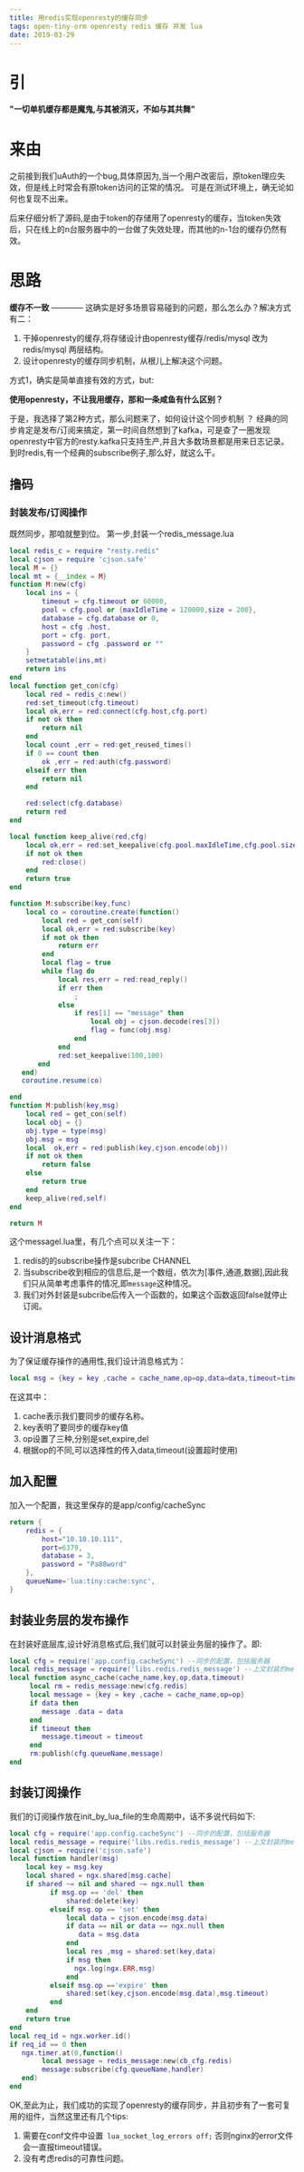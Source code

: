 ```yaml
---
title: 用redis实现openresty的缓存同步
tags: open-tiny-orm openresty redis 缓存 并发 lua
date: 2019-03-29
---
```

# 引 
**"一切单机缓存都是魔鬼,与其被消灭，不如与其共舞"**
# 来由
之前接到我们uAuth的一个bug,具体原因为,当一个用户改密后，原token理应失效，但是线上时常会有原token访问的正常的情况。
可是在测试环境上，确无论如何也复现不出来。

后来仔细分析了源码,是由于token的存储用了openresty的缓存，当token失效后，只在线上的n台服务器中的一台做了失效处理，而其他的n-1台的缓存仍然有效。 

# 思路

**缓存不一致** ———— 这确实是好多场景容易碰到的问题，那么怎么办？解决方式有二：
1. 干掉openresty的缓存,将存储设计由openresty缓存/redis/mysql 改为redis/mysql 两层结构。 
2. 设计openresty的缓存同步机制，从根儿上解决这个问题。

方式1，确实是简单直接有效的方式，but:   

**使用openresty，不让我用缓存，那和一条咸鱼有什么区别？**

于是，我选择了第2种方式，那么问题来了，如何设计这个同步机制 ？
经典的同步肯定是发布/订阅来搞定，第一时间自然想到了kafka，可是查了一圈发现openresty中官方的resty.kafka只支持生产,并且大多数场景都是用来日志记录。到时redis,有一个经典的subscribe例子,那么好，就这么干。 

## 撸码
### 封装发布/订阅操作
既然同步，那咱就整到位。 
第一步,封装一个redis_message.lua
```lua
local redis_c = require "resty.redis"
local cjson = require 'cjson.safe'
local M = {}
local mt = {__index = M}
function M:new(cfg)
    local ins = {
        timeout = cfg.timeout or 60000,
        pool = cfg.pool or {maxIdleTime = 120000,size = 200},
        database = cfg.database or 0,
        host = cfg .host,
        port = cfg. port,
        password = cfg .password or ""
    }
    setmetatable(ins,mt)
    return ins
end
local function get_con(cfg)
    local red = redis_c:new()
    red:set_timeout(cfg.timeout)
    local ok,err = red:connect(cfg.host,cfg.port)
    if not ok then
        return nil
    end
    local count ,err = red:get_reused_times()
    if 0 == count then
        ok ,err = red:auth(cfg.password)
    elseif err then
        return nil
    end

    red:select(cfg.database)
    return red
end

local function keep_alive(red,cfg)
    local ok,err = red:set_keepalive(cfg.pool.maxIdleTime,cfg.pool.size)
    if not ok then
        red:close()
    end
    return true
end

function M:subscribe(key,func)
    local co = coroutine.create(function()
        local red = get_con(self)
        local ok,err = red:subscribe(key)
        if not ok then
            return err
        end
        local flag = true
        while flag do
            local res,err = red:read_reply()
            if err then
                ;
            else
                if res[1] == "message" then
                    local obj = cjson.decode(res[3])
                    flag = func(obj.msg)
                end
            end
            red:set_keepalive(100,100)
       end
   end)
   coroutine.resume(co)

end
function M:publish(key,msg)
    local red = get_con(self)
    local obj = {}
    obj.type = type(msg)
    obj.msg = msg
    local  ok,err = red:publish(key,cjson.encode(obj))
    if not ok then
        return false
    else
        return true
    end
    keep_alive(red,self)
end

return M
```
这个messagel.lua里，有几个点可以关注一下：
1. redis的的subscribe操作是subcribe CHANNEL
2. 当subscribe收到相应的信息后,是一个数组，依次为[事件,通道,数据],因此我们只从简单考虑事件的情况,即`message`这种情况。
3. 我们对外封装是subcribe后传入一个函数的，如果这个函数返回false就停止订阅。

## 设计消息格式
为了保证缓存操作的通用性,我们设计消息格式为：
```lua
local msg = {key = key ,cache = cache_name,op=op,data=data,timeout=timeout}
```
在这其中：  
1. cache表示我们要同步的缓存名称。
2. key表明了要同步的缓存key值
3. op设置了三种,分别是set,expire,del
4. 根据op的不同,可以选择性的传入data,timeout(设置超时使用)

## 加入配置
加入一个配置，我这里保存的是app/config/cacheSync
```lua
return {
    redis = {
        host="10.10.10.111",
        port=6379,
        database = 3,
        password = "Pa88word"
    },
    queueName='lua:tiny:cache:sync',
}
```

## 封装业务层的发布操作
在封装好底层库,设计好消息格式后,我们就可以封装业务层的操作了。即:
```lua
local cfg = require('app.config.cacheSync') --同步的配置，包括服务器
local redis_message = require('libs.redis.redis_message') --上文封装的message
local function async_cache(cache_name,key,op,data,timeout)
     local rm = redis_message:new(cfg.redis)
     local message = {key = key ,cache = cache_name,op=op}
     if data then
        message .data = data
     end
     if timeout then
        message.timeout = timeout
     end
     rm:publish(cfg.queueName,message)
end
```
## 封装订阅操作
我们的订阅操作放在init_by_lua_file的生命周期中，话不多说代码如下:
```lua
local cfg = require('app.config.cacheSync') --同步的配置，包括服务器
local redis_message = require('libs.redis.redis_message') --上文封装的message
local cjson = require('cjson.safe')
local function handler(msg)
    local key = msg.key
    local shared = ngx.shared[msg.cache]
    if shared ~= nil and shared ~= ngx.null then
          if msg.op == 'del' then
              shared:delete(key)
          elseif msg.op == 'set' then
              local data = cjson.encode(msg.data)
              if data == nil or data == ngx.null then
                 data = msg.data
              end
              local res ,msg = shared:set(key,data)
              if msg then
                ngx.log(ngx.ERR,msg)
              end
          elseif msg.op =='expire' then
              shared:set(key,cjson.encode(msg.data),msg.timeout)
          end
    end
    return true
end
local req_id = ngx.worker.id()
if req_id == 0 then
   ngx.timer.at(0,function()
        local message = redis_message:new(cb_cfg.redis)
        message:subscribe(cfg.queueName,handler)
   end)
end
```
OK,至此为止，我们成功的实现了openresty的缓存同步，并且初步有了一套可复用的组件，当然这里还有几个tips:
1. 需要在conf文件中设置` lua_socket_log_errors off;` 否则nginx的error文件会一直报timeout错误。
2. 没有考虑redis的可靠性问题。

